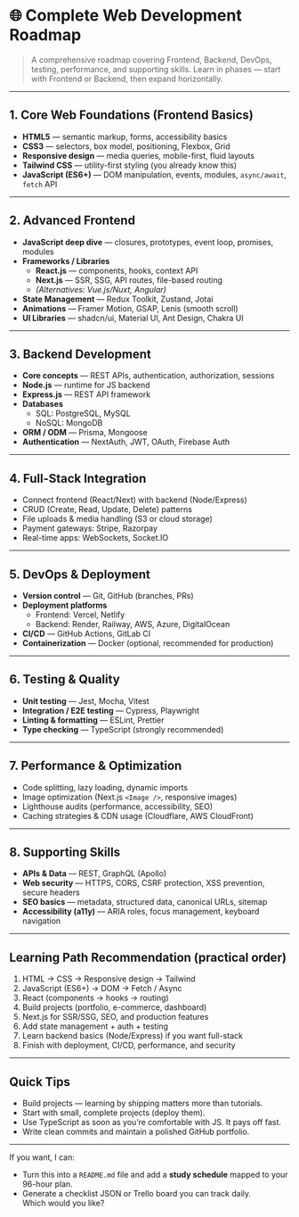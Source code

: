 # 🌐 Complete Web Development Roadmap

> A comprehensive roadmap covering Frontend, Backend, DevOps, testing, performance, and supporting skills.
> Learn in phases — start with Frontend or Backend, then expand horizontally.

---

## 1. Core Web Foundations (Frontend Basics)
- **HTML5** — semantic markup, forms, accessibility basics  
- **CSS3** — selectors, box model, positioning, Flexbox, Grid  
- **Responsive design** — media queries, mobile-first, fluid layouts  
- **Tailwind CSS** — utility-first styling (you already know this)  
- **JavaScript (ES6+)** — DOM manipulation, events, modules, `async/await`, `fetch` API

---

## 2. Advanced Frontend
- **JavaScript deep dive** — closures, prototypes, event loop, promises, modules  
- **Frameworks / Libraries**
  - **React.js** — components, hooks, context API  
  - **Next.js** — SSR, SSG, API routes, file-based routing  
  - *(Alternatives: Vue.js/Nuxt, Angular)*
- **State Management** — Redux Toolkit, Zustand, Jotai  
- **Animations** — Framer Motion, GSAP, Lenis (smooth scroll)  
- **UI Libraries** — shadcn/ui, Material UI, Ant Design, Chakra UI

---

## 3. Backend Development
- **Core concepts** — REST APIs, authentication, authorization, sessions  
- **Node.js** — runtime for JS backend  
- **Express.js** — REST API framework  
- **Databases**
  - SQL: PostgreSQL, MySQL  
  - NoSQL: MongoDB
- **ORM / ODM** — Prisma, Mongoose  
- **Authentication** — NextAuth, JWT, OAuth, Firebase Auth

---

## 4. Full-Stack Integration
- Connect frontend (React/Next) with backend (Node/Express)  
- CRUD (Create, Read, Update, Delete) patterns  
- File uploads & media handling (S3 or cloud storage)  
- Payment gateways: Stripe, Razorpay  
- Real-time apps: WebSockets, Socket.IO

---

## 5. DevOps & Deployment
- **Version control** — Git, GitHub (branches, PRs)  
- **Deployment platforms**
  - Frontend: Vercel, Netlify  
  - Backend: Render, Railway, AWS, Azure, DigitalOcean
- **CI/CD** — GitHub Actions, GitLab CI  
- **Containerization** — Docker (optional, recommended for production)

---

## 6. Testing & Quality
- **Unit testing** — Jest, Mocha, Vitest  
- **Integration / E2E testing** — Cypress, Playwright  
- **Linting & formatting** — ESLint, Prettier  
- **Type checking** — TypeScript (strongly recommended)

---

## 7. Performance & Optimization
- Code splitting, lazy loading, dynamic imports  
- Image optimization (Next.js `<Image />`, responsive images)  
- Lighthouse audits (performance, accessibility, SEO)  
- Caching strategies & CDN usage (Cloudflare, AWS CloudFront)

---

## 8. Supporting Skills
- **APIs & Data** — REST, GraphQL (Apollo)  
- **Web security** — HTTPS, CORS, CSRF protection, XSS prevention, secure headers  
- **SEO basics** — metadata, structured data, canonical URLs, sitemap  
- **Accessibility (a11y)** — ARIA roles, focus management, keyboard navigation

---

## Learning Path Recommendation (practical order)
1. HTML → CSS → Responsive design → Tailwind  
2. JavaScript (ES6+) → DOM → Fetch / Async  
3. React (components → hooks → routing)  
4. Build projects (portfolio, e-commerce, dashboard)  
5. Next.js for SSR/SSG, SEO, and production features  
6. Add state management + auth + testing  
7. Learn backend basics (Node/Express) if you want full-stack  
8. Finish with deployment, CI/CD, performance, and security

---

## Quick Tips
- Build projects — learning by shipping matters more than tutorials.  
- Start with small, complete projects (deploy them).  
- Use TypeScript as soon as you’re comfortable with JS. It pays off fast.  
- Write clean commits and maintain a polished GitHub portfolio.

---

If you want, I can:
- Turn this into a `README.md` file and add a **study schedule** mapped to your 96-hour plan.  
- Generate a checklist JSON or Trello board you can track daily.  
Which would you like?  
